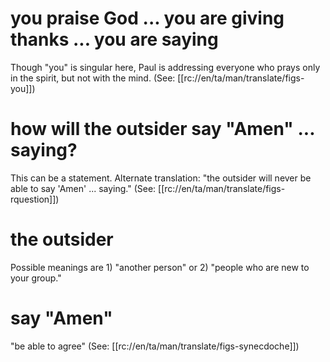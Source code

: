 # you praise God ... you are giving thanks ... you are saying

Though "you" is singular here, Paul is addressing everyone who prays only in the spirit, but not with the mind. (See: [[rc://en/ta/man/translate/figs-you]])

# how will the outsider say "Amen" ... saying?

This can be a statement. Alternate translation: "the outsider will never be able to say 'Amen' ... saying." (See: [[rc://en/ta/man/translate/figs-rquestion]])

# the outsider

Possible meanings are 1) "another person" or 2) "people who are new to your group."

# say "Amen"

"be able to agree" (See: [[rc://en/ta/man/translate/figs-synecdoche]])

